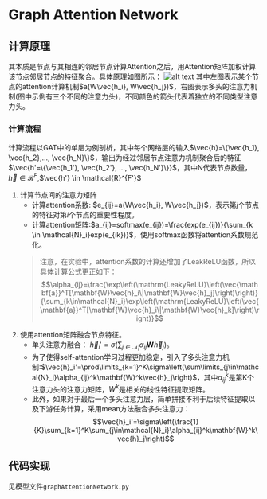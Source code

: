 # Graph Attention Network

## 计算原理
其本质是节点与其相连的邻居节点计算Attention之后，用Attention矩阵加权计算该节点邻居节点的特征聚合。具体原理如图所示：
![alt text](image.png)
其中左图表示某个节点的attention计算机制$a(W\vec{h_i}, W\vec{h_j})$，右图表示多头的注意力机制(图中示例有三个不同的注意力头)，不同颜色的箭头代表着独立的不同类型注意力头。

### 计算流程
计算流程以GAT中的单层为例剖析，其中每个网络层的输入$\vec{h}=\{\vec{h_1}, \vec{h_2},..., \vec{h_N}\}$，输出为经过邻居节点注意力机制聚合后的特征$\vec{h'=\{\vec{h_1'}, \vec{h_2'}, ..., \vec{h_N'}\}}$，其中N代表节点数量，$\vec{h} \in \mathcal{R}^F$,$\vec{h'} \in \mathcal{R}^{F'}$

1. 计算节点间的注意力矩阵
    - 计算attention系数: $e_{ij}=a(W\vec{h_i}, W\vec{h_j})$，表示第$j$个节点的特征对第$i$个节点的重要性程度。
    - 计算attention矩阵:$a_{ij}=softmax(e_{ij})=\frac{exp(e_{ij})}{\sum_{k \in \mathcal{N}_i}exp(e_{ik})}$，使用softmax函数将attention系数规范化。
    > 注意，在实验中，attention系数的计算还增加了LeakReLU函数，所以具体计算公式更正如下：
    > $$\alpha_{ij}=\frac{\exp\left(\mathrm{LeakyReLU}\left(\vec{\mathbf{a}}^T[\mathbf{W}\vec{h}_i\|\mathbf{W}\vec{h}_j]\right)\right)}{\sum_{k\in\mathcal{N}_i}\exp\left(\mathrm{LeakyReLU}\left(\vec{\mathbf{a}}^T[\mathbf{W}\vec{h}_i\|\mathbf{W}\vec{h}_k]\right)\right)}$$
2. 使用attention矩阵融合节点特征。
    - 单头注意力融合： $\vec{h}_i'=\sigma\left(\sum_{j\in\mathcal{N}_i}\alpha_{ij}\mathbf{W}\vec{h}_j\right)$。
    - 为了使得self-attention学习过程更加稳定，引入了多头注意力机制:$\vec{h}_i'=\prod\limits_{k=1}^K\sigma\left(\sum\limits_{j\in\mathcal{N}_i}\alpha_{ij}^k\mathbf{W}^k\vec{h}_j\right)$，其中$\alpha_{ij}^k$是第K个注意力头的注意力矩阵，$W^k$是相关的线性特征提取矩阵。
    - 此外，如果对于最后一个多头注意力层，简单拼接不利于后续特征提取以及下游任务计算，采用mean方法融合多头注意力：
    $$\vec{h}_i'=\sigma\left(\frac{1}{K}\sum_{k=1}^K\sum_{j\in\mathcal{N}_i}\alpha_{ij}^k\mathbf{W}^k\vec{h}_j\right)$$

## 代码实现
见模型文件`graphAttentionNetwork.py`